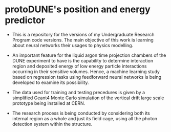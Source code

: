 # protoDUNE's position and energy predictor
* This is a repository for the versions of my Undergraduate Research Program code versions. The main objective of this work is learning about neural networks their usages to physics modelling.

- An important feature for the liquid argon time projection chambers of the DUNE experiment to have is the capability to determine interaction region and deposited energy of low energy particle interactions occurring in their sensitive volumes. Hence, a machine learning study based on regression tasks using feedforward neural networks is being developed to examine its possibility.

- The data used for training and testing precedures is given by a simplified Geant4 Monte Carlo simulation of the vertical drift large scale prototype being installed at CERN.

- The research process is being conducted by considering both its internal region as a whole and just its field cage, using all the photon detection system within the structure.

